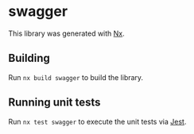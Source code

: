# swagger

This library was generated with [Nx](https://nx.dev).

## Building

Run `nx build swagger` to build the library.

## Running unit tests

Run `nx test swagger` to execute the unit tests via [Jest](https://jestjs.io).
